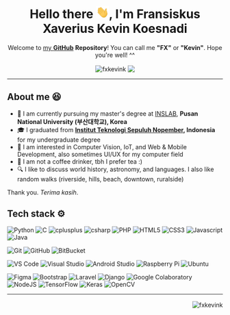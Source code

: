 <h1 align="center">Hello there <img src="https://raw.githubusercontent.com/ABSphreak/ABSphreak/master/gifs/Hi.gif" width="30px">, I'm Fransiskus Xaverius Kevin Koesnadi</h1>

<p align="center">
Welcome to <a href="https://github.com/fxkevink/">my <b>GitHub</b></a> <b>Repository</b>! You can call me <b>"FX"</b> or <b>"Kevin"</b>. Hope you're well! ^^
</p>

<p align="center">
  <!-- <a href="https://github.com/fxkevink">
    <img align="center" height="200px" src="https://github-readme-stats.vercel.app/api?username=fxkevink&show_icons=true&title_color=94b4a4&amp&icon_color=FFFFFF&amp&text_color=FFFFFF&amp&bg_color=000000&count_private=true"/>
  </a> -->
  <img align="center" height="200px" src="https://github-readme-streak-stats.herokuapp.com/?user=fxkevink&text_color=FFFFFF&bg_color=000000&title_color=94b4a4&langs_count=15&layout=compact&hide_border=true&count_private=true&include_all_commits=true" alt="fxkevink" />
  <a href="https://github.com/fxkevink">
    <img align="center" height="200px" src="https://github-readme-stats.vercel.app/api/top-langs/?username=fxkevink&text_color=FFFFFF&bg_color=000000&title_color=94b4a4&langs_count=15&layout=compact" />
  </a>
</p>

---

## About me 😆
- 🏫 I am currently pursuing my master's degree at <a href="https://inslab.pusan.ac.kr/enslab/index.do"> INSLAB</a>, <b>Pusan National University (부산대학교), Korea</b>
- 🎓 I graduated from <a href="https://its.ac.id"> <b>Institut Teknologi Sepuluh Nopember</a>, Indonesia</b> for my undergraduate degree
- 🌱 I am interested in Computer Vision, IoT, and Web & Mobile Development, also sometimes UI/UX for my computer field
- 🥤 I am not a coffee drinker, tbh I prefer tea :)
- 🔍 I like to discuss world history, astronomy, and languages. I also like random walks (riverside, hills, beach, downtown, ruralside)

Thank you. *Terima kasih*.
<!-- - 🔭 I’m currently working on Fullstack Web Development, Native Mobile Development. -->

## Tech stack ⚙
![Python](https://img.shields.io/badge/Python-3776AB.svg?&style=for-the-badge&logo=Python&logoColor=white)
![C](https://img.shields.io/badge/C-A8B9CC.svg?&style=for-the-badge&logo=C&logoColor=white)
![cplusplus](https://img.shields.io/badge/C++-00599C.svg?&style=for-the-badge&logo=cplusplus&logoColor=white)
![csharp](https://img.shields.io/badge/C%23-00599C.svg?&style=for-the-badge&logo=csharp&logoColor=white)
![PHP](https://img.shields.io/badge/php-777BB4.svg?&style=for-the-badge&logo=php&logoColor=white)
![HTML5](https://img.shields.io/badge/html5-E34F26.svg?&style=for-the-badge&logo=html5&logoColor=white)
![CSS3](https://img.shields.io/badge/css3-1572B6.svg?&style=for-the-badge&logo=css3&logoColor=white)
![Javascript](https://img.shields.io/badge/javascript-F7DF1E.svg?&style=for-the-badge&logo=javascript&logoColor=white)
![Java](https://img.shields.io/badge/Java-ED8B00?&style=for-the-badge&logo=java&logoColor=white)

![Git](https://img.shields.io/badge/git-F05032.svg?&style=for-the-badge&logo=git&logoColor=white)
![GitHub](https://img.shields.io/badge/github-181717.svg?&style=for-the-badge&logo=github&logoColor=white)
![BitBucket](https://img.shields.io/badge/bitbucket-0052CC.svg?&style=for-the-badge&logo=bitbucket&logoColor=white)

![VS Code](https://img.shields.io/badge/visual%20studio%20code-007ACC.svg?&style=for-the-badge&logo=visualstudiocode&logoColor=white)
![Visual Studio](https://img.shields.io/badge/visual%20studio-5C2D91.svg?&style=for-the-badge&logo=visualstudio&logoColor=white)
![Android Studio](https://img.shields.io/badge/android%20studio-3DDC84.svg?&style=for-the-badge&logo=androidstudio&logoColor=white)
![Raspberry Pi](https://img.shields.io/badge/raspberry%20pi-A22846.svg?&style=for-the-badge&logo=raspberrypi&logoColor=white)
![Ubuntu](https://img.shields.io/badge/ubuntu-E95420.svg?&style=for-the-badge&logo=ubuntu&logoColor=white)

![Figma](https://img.shields.io/badge/figma-F24E1E.svg?&style=for-the-badge&logo=figma&logoColor=white)
![Bootstrap](https://img.shields.io/badge/bootstrap-7952B3.svg?&style=for-the-badge&logo=bootstrap&logoColor=white)
![Laravel](https://img.shields.io/badge/laravel-FF2D20.svg?&style=for-the-badge&logo=laravel&logoColor=white)
![Django](https://img.shields.io/badge/django-092E20.svg?&style=for-the-badge&logo=django&logoColor=white)
![Google Colaboratory](https://img.shields.io/badge/google%20colab-F9AB00.svg?&style=for-the-badge&logo=googlecolab&logoColor=white)
![NodeJS](https://img.shields.io/badge/node.js-339933.svg?&style=for-the-badge&logo=nodedotjs&logoColor=white)
![TensorFlow](https://img.shields.io/badge/tensorflow-FF6F00.svg?&style=for-the-badge&logo=tensorflow&logoColor=white)
![Keras](https://img.shields.io/badge/keras-D00000.svg?&style=for-the-badge&logo=keras&logoColor=white)
![OpenCV](https://img.shields.io/badge/opencv-5C3EE8.svg?&style=for-the-badge&logo=opencv&logoColor=white)

---
<!--
<div align="center">

[![LinkedIn](https://img.shields.io/badge/fxkevink-0A66C2.svg?&style=for-the-badge&logo=linkedin&&labelColor=black&logoColor=white&linkhttps://www.linkedin.com/in/fxkevink/)](https://www.linkedin.com/in/fxkevink/)
  
</div> -->

<p align="right">
  <img src="https://komarev.com/ghpvc/?username=fxkevink&label=Views&color=fedd3b&style=flat" alt="fxkevink" style="vertical-align: middle;" />
</p>

<!--
## Hello there! 👋

Greetings! I'm Fransiskus Xaverius Kevin Koesnadi, you can call me "FX" or "Kevin" actually. Hope you're well! ^^

📫 Keep in touch with me through this platform:

* [LinkedIn](https://linkedin.com/in/fxkevink)

Thank you. *Terima kasih*.

<!--
**FXKevinK/fxkevink** is a ✨ _special_ ✨ repository because its `README.md` (this file) appears on your GitHub profile.

Here are some ideas to get you started:

- 🔭 I’m currently working on ...
- 🌱 I’m currently learning ...
- 👯 I’m looking to collaborate on ...
- 🤔 I’m looking for help with ...
- 💬 Ask me about ...
- 📫 How to reach me: ...
- 😄 Pronouns: ...
- ⚡ Fun fact: ...
-->
